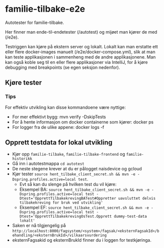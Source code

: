 # familie-tilbake-e2e
Autotester for familie-tilbake.

Her finner man ende-til-endetester (/autotest) og mijøet man kjører de med (/e2e).

Testriggen kan kjøre på ekstern server og lokalt. Lokalt kan man erstatte ett eller flere docker-images manuelt (/e2e/docker-compose.yml), slik at man kan teste applikasjonen i sammenheng med de andre applikasjonene. Man kan også koble seg til en eller flere applikasjoner via IntelliJ, for å kjøre debugging med breakpoints (se egen seksjon nedenfor).

## Kjøre tester
### Tips

For effektiv utvikling kan disse kommandoene være nyttige:

* For mer effektivt bygg: mvn verify -DskipTests
* For å hente informasjon om docker containerne som kjører: docker ps
* For logger fra de ulike appene: docker logs <docker-id> -f

## Opprett testdata for lokal utvikling
- Kjør opp `familie-tilbake`, `familie-tilbake-frontend` og `familie-historikk`
- Gå inn i autotestmappa `cd autotest`
- De neste stegene krever at du er pålogget naisdevice og gcloud
- Kjør tester `source hent_tilbake_client_secret.sh && mvn -e -Dspring.profiles.active=local test`. 
  - Evt så kan du slenge på hvilken test du vil kjøre:
  - Eksempel BA: `source hent_tilbake_client_secret.sh && mvn -e -Dspring.profiles.active=local test -Dtest='OpprettTilbakekrevingBATest#Oppretter uavsluttet delvis tilbakekreving for bruk ved utvikling'`
  - Eksempel EF: `source hent_tilbake_client_secret.sh && mvn -e -Dspring.profiles.active=local test -Dtest='OpprettTilbakekrevingOsTest.Opprett dummy-test-data lokalt'`
- Saken er nå tilgjengelig på `http://localhost:8000/fagsystem/<system>/fagsak/<eksternFagsakId>/behandling/<eksternBrukId>/vilkaarsvurdering`
- eksternFagsakid og eksternBrukId finner du i loggen for testkjøringa.
